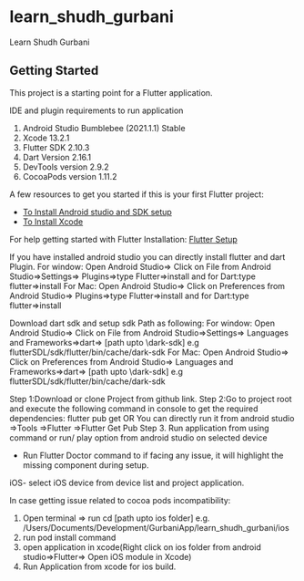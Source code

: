 # learn_shudh_gurbani

Learn Shudh Gurbani

## Getting Started

This project is a starting point for a Flutter application.

IDE  and plugin requirements to run application
1. Android Studio Bumblebee (2021.1.1) Stable
2. Xcode 13.2.1
3. Flutter SDK  2.10.3
4. Dart Version  2.16.1
5. DevTools version 2.9.2
6. CocoaPods version 1.11.2

A few resources to get you started if this is your first Flutter project:

- [To Install Android studio and SDK setup](https://developer.android.com/studio/)
- [To Install Xcode](https://developer.apple.com/xcode/resources/)

For help getting started with Flutter Installation:
[Flutter Setup](https://docs.flutter.dev/get-started/install/)

If you have installed android studio you can directly install flutter and dart Plugin.
For window: Open Android Studio=> Click on File from Android Studio=>Settings=> Plugins=>type Flutter=>install  and for Dart:type flutter=>install
For Mac: Open Android Studio=> Click on Preferences from Android Studio=> Plugins=>type Flutter=>install  and for Dart:type flutter=>install

 Download dart sdk and setup sdk Path as following:
 For window: Open Android Studio=> Click on File from Android Studio=>Settings=> Languages and Frameworks=>dart=> [path upto \dark-sdk] e.g flutterSDL/sdk/flutter/bin/cache/dark-sdk
 For Mac: Open Android Studio=> Click on Preferences from Android Studio=> Languages and Frameworks=>dart=> [path upto \dark-sdk] e.g flutterSDL/sdk/flutter/bin/cache/dark-sdk

Step 1:Download or clone Project from github link.
Step 2:Go to project root and execute the following command in console to get the required dependencies:
flutter pub get 
OR You can directly run it from android studio =>Tools =>Flutter =>Flutter Get Pub
Step 3. Run application from using command or run/ play option from android studio on selected device

- Run Flutter Doctor command to if facing any issue, it will highlight the missing component during setup.

iOS- select iOS device from device list and project application.

In case getting issue related to cocoa pods incompatibility:
1. Open  terminal => run cd [path upto ios folder] e.g. /Users/Documents/Development/GurbaniApp/learn_shudh_gurbani/ios
2. run pod install command
3. open application in xcode(Right click on ios folder from android studio=>Flutter=> Open iOS module in Xcode)
4. Run Application from xcode for ios build.










